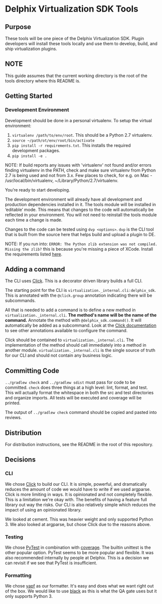 # Delphix Virtualization SDK Tools

## Purpose
These tools will be one piece of the Delphix Virtualization SDK. Plugin developers will install these tools locally and use them to develop, build, and ship virtualization plugins.

## NOTE
This guide assumes that the current working directory is the root of the tools directory where this README is.

## Getting Started

### Development Environment
Development should be done in a personal virtualenv. To setup the virtual environment:

1. `virtualenv /path/to/env/root`. This should be a Python 2.7 virtualenv.
2. `source ~/path/ot/env/root/bin/activate`
3. `pip install -r requirements.txt`. This installs the required development packages.
4. `pip install -e .`

NOTE: If build reports any issues with 'virtualenv' not found and/or errors finding virtualenv in the PATH, check and make sure virtualenv from Python 2.7 is being used and not from 3.x. Few places to check, for e.g. on Mac - /usr/local/bin/virtualenv, ~/Library/Python/2.7/virtualenv.

You’re ready to start developing.

The development environment will already have all development and production dependencies installed in it. The tools module will be installed in ‘editable’ mode. This means that changes to the code will automatically be reflected in your environment. You will not need to reinstall the tools module each time a change is made.

Changes to the code can be tested using `dvp <options>`. `dvp` is the CLI tool that is built from the source here that helps build and upload a plugin to DE.

NOTE: If you run into: `ERROR: The Python zlib extension was not compiled. Missing the zlib?` this is because you're missing a piece of XCode. Install the requirements listed [here](https://github.com/pyenv/pyenv/wiki/Common-build-problems).

## Adding a command
The CLI uses [Click](https://click.palletsprojects.com/en/7.x/). This is a decorator driven library builds a full CLI.

The starting point for the CLI is `virtualization._internal.cli:delphix_sdk`. This is annotated with the `@click.group` annotation indicating there will be subcommands.

All that is needed to add a command is to define a new method in `virtualization._internal.cli`. **The method's name will be the name of the command.** Annotate the method with `@delphix_sdk.command()`. It will automatically be added as a subcommand. Look at the [Click documentation](https://click.palletsprojects.com/en/7.x/) to see other annotations available to configure the command.

Click should be contained to `virtualization._internal.cli`. The implementation of the method should call immediately into a method in another module. `virtualization._internal.cli` is the single source of truth for our CLI and should not contain any business logic.

## Committing Code
`../gradlew check` and `../gradlew sdist` must pass for code to be committed. `check` does three things at a high level: lint, format, and test. This will actually format the whitespace in both the src and test directories and organize imports. All tests will be executed and coverage will be printed.

The output of `../gradlew check` command should be copied and pasted into reviews.

## Distribution
For distribution instructions, see the README in the root of this repository.

## Decisions

### CLI
We chose [Click](https://click.palletsprojects.com/en/7.x/) to build our CLI. It is simple, powerful, and dramatically reduces the amount of code we would have to write if we used argparse. Click is more limiting in ways. It is opinionated and not completely flexible. This is a limitation we're okay with. The benefits of having a feature full library out way the risks. Our CLI is also relatively simple which reduces the impact of using an opinionated library.

We looked at cement. This was heavier weight and only supported Python 3. We also looked at argparse, but chose Click due to the reasons above.

### Testing
We chose [PyTest](https://docs.pytest.org/en/latest/) in combination with [coverage](https://pytest-cov.readthedocs.io/en/latest/). The builtin unittest is the other popular option. PyTest seems to be more popular and flexible. It was also recommended internally by people at Delphix. This is a decision we can revisit if we see that PyTest is insufficient.

### Formatting
We chose [yapf](https://github.com/google/yapf) as our formatter. It's easy and does what we want right out of the box. We would like to use [black](https://github.com/ambv/black) as this is what the QA gate uses but it only supports Python 3.

